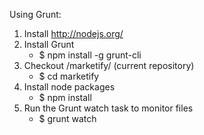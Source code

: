 Using Grunt:

1. Install http://nodejs.org/
2. Install Grunt
	- $ npm install -g grunt-cli
3. Checkout /marketify/ (current repository)
	- $ cd marketify
4. Install node packages
	- $ npm install
5. Run the Grunt watch task to monitor files
	- $ grunt watch
